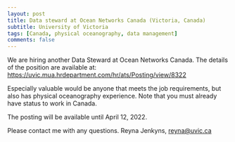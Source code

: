 ```yaml
---
layout: post
title: Data steward at Ocean Networks Canada (Victoria, Canada)
subtitle: University of Victoria
tags: [Canada, physical oceanography, data management]
comments: false
---
```

We are hiring another Data Steward at Ocean Networks Canada. The details of the position are available at:
https://uvic.mua.hrdepartment.com/hr/ats/Posting/view/8322  

Especially valuable would be anyone that meets the job requirements, but also has physical oceanography
experience.  Note that you must already have status to work in Canada.

The posting will be available until April 12, 2022.

Please contact me with any questions.
Reyna Jenkyns, reyna@uvic.ca

